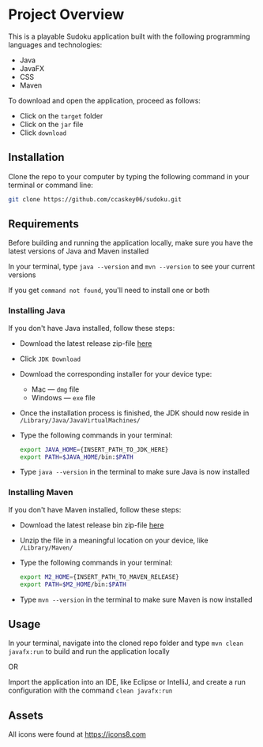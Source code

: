 # Project Overview

This is a playable Sudoku application built with the following programming languages and technologies:
 * Java
 * JavaFX
 * CSS
 * Maven
  
To download and open the application, proceed as follows:
 * Click on the ```target``` folder
 * Click on the ```jar``` file
 * Click ```download```

## Installation

Clone the repo to your computer by typing the following command in your terminal or command line:

```bash
git clone https://github.com/ccaskey06/sudoku.git
```

## Requirements

Before building and running the application locally, make sure you have the latest versions of Java and Maven installed

In your terminal, type ```java --version``` and ```mvn --version``` to see your current versions

If you get ```command not found```, you'll need to install one or both

### Installing Java

If you don't have Java installed, follow these steps:

 * Download the latest release zip-file [here](https://www.oracle.com/java/technologies/javase-downloads.html)
  * Click ```JDK Download```
  * Download the corresponding installer for your device type:
    * Mac — ```dmg``` file
    * Windows — ```exe``` file
  * Once the installation process is finished, the JDK should now reside in ```/Library/Java/JavaVirtualMachines/```
  * Type the following commands in your terminal:
  
    ```bash
    export JAVA_HOME={INSERT_PATH_TO_JDK_HERE}
    export PATH=$JAVA_HOME/bin:$PATH
    ```
    
  * Type ```java --version``` in the terminal to make sure Java is now installed

### Installing Maven

If you don't have Maven installed, follow these steps:

 * Download the latest release bin zip-file [here](https://maven.apache.org/download.cgi)
 * Unzip the file in a meaningful location on your device, like ```/Library/Maven/```
 * Type the following commands in your terminal:
 
   ```bash
   export M2_HOME={INSERT_PATH_TO_MAVEN_RELEASE}
   export PATH=$M2_HOME/bin:$PATH
   ```
 
 * Type ```mvn --version``` in the terminal to make sure Maven is now installed

## Usage

In your terminal, navigate into the cloned repo folder and type ```mvn clean javafx:run``` to build and run the application locally

OR

Import the application into an IDE, like Eclipse or IntelliJ, and create a run configuration with the command ```clean javafx:run```

## Assets

All icons were found at https://icons8.com
